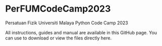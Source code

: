 # PerFUMCodeCamp2023
Persatuan Fizik Universiti Malaya Python Code Camp 2023

All instructions, guides and manual are available in this GitHub page. You can use to download or view the files directly here. 
